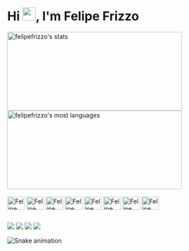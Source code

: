 
<h1 align="left">Hi <img src="https://raw.githubusercontent.com/kaueMarques/kaueMarques/master/hi.gif" width="30px">, I'm Felipe Frizzo</h1>

<div>
  <a href="https://github.com/felipefrizzovg"></a>
  <img height="180em" width="400em" src="https://github-readme-stats.vercel.app/api?username=felipefrizzovg&show_icons=true&theme=vision-friendly-dark" alt="felipefrizzo's stats"/>
  <img height="180em" width="400em" src="https://github-readme-stats.vercel.app/api/top-langs/?username=felipefrizzovg&layout=compact&theme=vision-friendly-dark" alt="felipefrizzo's most languages"/>
</div>

<br>

<div display="inline-block">
  <img align="center" alt="Felipe React" src="https://cdn.jsdelivr.net/gh/devicons/devicon/icons/react/react-original.svg" height="30px" width="40px"/>
  <img align="center" alt="Felipe JS" src="https://cdn.jsdelivr.net/gh/devicons/devicon/icons/javascript/javascript-original.svg" height="30px" width="40px"/>
  <img align="center" alt="Felipe TS" src="https://cdn.jsdelivr.net/gh/devicons/devicon/icons/typescript/typescript-original.svg" height="30px" width="40px"/>
  <img align="center" alt="Felipe HTML" src="https://cdn.jsdelivr.net/gh/devicons/devicon/icons/html5/html5-original.svg" height="30px" width="40px"/>
  <img align="center" alt="Felipe CSS" src="https://cdn.jsdelivr.net/gh/devicons/devicon/icons/css3/css3-original.svg" height="30px" width="40px"/>
  <img align="center" alt="Felipe SASS" src="https://cdn.jsdelivr.net/gh/devicons/devicon/icons/sass/sass-original.svg" height="30px" width="40px"/>
  <img align="center" alt="Felipe Git" src="https://cdn.jsdelivr.net/gh/devicons/devicon/icons/git/git-original.svg" height="30px" width="40px"/>
  <img align="center" alt="Felipe VScode" src="https://cdn.jsdelivr.net/gh/devicons/devicon/icons/vscode/vscode-original.svg" height="30px" width="40px"/>
</div>
  
##


<div> 
  <a href="https://instagram.com/felipefrizzovg" target="_blank"><img src="https://img.shields.io/badge/-Instagram-%23E4405F?style=for-the-badge&logo=instagram&logoColor=white" target="_blank"></a>
 <a href="discordapp.com/users/427562070884483096" target="_blank"><img src="https://img.shields.io/badge/Discord-7289DA?style=for-the-badge&logo=discord&logoColor=white" target="_blank"></a> 
  <a href = "mailto:felipefrizzovg@gmail.com"><img src="https://img.shields.io/badge/-Gmail-%23333?style=for-the-badge&logo=gmail&logoColor=white" target="_blank"></a>
  <a href="https://www.linkedin.com/in/felipe-frizzo-2336b61a4/" target="_blank"><img src="https://img.shields.io/badge/-LinkedIn-%230077B5?style=for-the-badge&logo=linkedin&logoColor=white" target="_blank"></a> 
 
  ![Snake animation](https://github.com/felipefrizzovg/felipefrizzovg/blob/output/github-contribution-grid-snake.svg)
 
</div>

